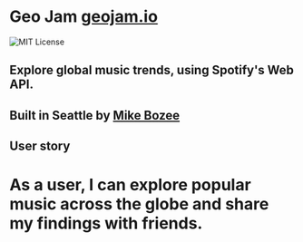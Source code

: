 # Geo Jam [geojam.io](http://geojam.io/)

![MIT License](https://img.shields.io/badge/license-MIT-blue.svg)

## Explore global music trends, using Spotify's Web API.

## Built in Seattle by [Mike Bozee](https://linkedin.com/in/mikebozee/)

## User story

# As a user, I can explore popular music across the globe and share my findings with friends.
